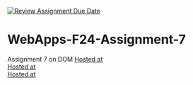 [![Review Assignment Due Date](https://classroom.github.com/assets/deadline-readme-button-22041afd0340ce965d47ae6ef1cefeee28c7c493a6346c4f15d667ab976d596c.svg)](https://classroom.github.com/a/NPDM3uFp)
# WebApps-F24-Assignment-7
Assignment 7 on DOM
[Hosted at](https://44-563-webapps-f24.github.io/44563-webapps-f24-assignment7-s575776/Safari.html)<br>
[Hosted at](https://44-563-webapps-f24.github.io/44563-webapps-f24-assignment7-s575776/precision.html)<br>
[Hosted at](https://44-563-webapps-f24.github.io/44563-webapps-f24-assignment7-s575776/divlist.html)
